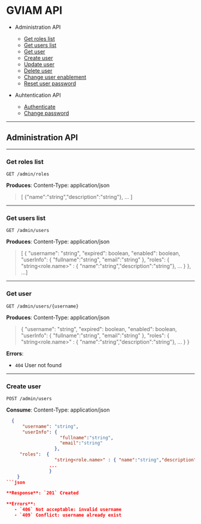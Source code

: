 # GVIAM API

- Administration API
  * [Get roles list](#roles)
  * [Get users list](#users)
  * [Get user](#user)
  * [Create user](#create_user)
  * [Update user](#update_user)
  * [Delete user](#delete_user)
  * [Change user enablement](#enable_user)
  * [Reset user password](#reset_user)

- Auhtentication API
  * [Authenticate](#Authenticate)
  * [Change password](#get_all_group)
----

## Administration API

----
### <a name="roles"></a>Get roles list

    GET /admin/roles

**Produces**: Content-Type: application/json

>  [ {"name":"string","description":"string"}, ... ]

----
### <a name="users"></a>Get users list

    GET /admin/users

**Produces**: Content-Type: application/json

>  [ {
>      "username": "string",
>      "expired": boolean,
>      "enabled": boolean,
>      "userInfo": {
>                    "fullname":"string",
>                    "email":"string"
>                  },
>      "roles":  {
>                   "string<role.name>" : { "name":"string","description":"string"},
>                ...
>                }
>    }, ...]

----
### <a name="user"></a>Get user

    GET /admin/users/{username}

**Produces**: Content-Type: application/json

>  {
>      "username": "string",
>      "expired": boolean,
>      "enabled": boolean,
>      "userInfo": {
>                    "fullname":"string",
>                    "email":"string"
>                  },
>      "roles":  {
>                   "string<role.name>" : { "name":"string","description":"string"},
>                ...
>                }
>    }

**Errors**:  
   - `404` User not found

----
### <a name="create_user"></a>Create user

    POST /admin/users

**Consume**: Content-Type: application/json

```json
  {
      "username": "string",
      "userInfo": {
                    "fullname":"string",
                    "email":"string"
                  },
     "roles":  {
                  "string<role.name>" : { "name":"string","description":"string"},
                ...
                }
    }
```json

**Response**: `201` Created

**Errors**:  
   - `406` Not acceptable: invalid username
   - `409` Conflict: username already exist
